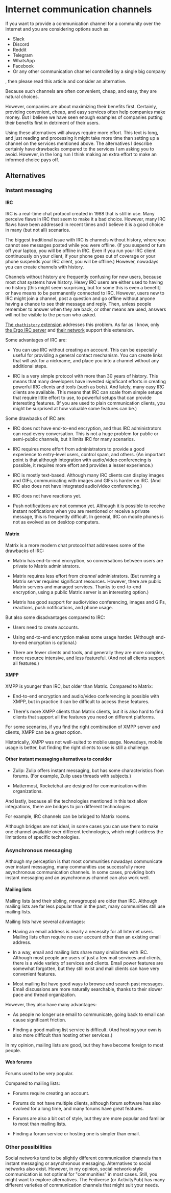 # Internet communication channels

If you want to provide a communication channel for a community over the Internet and you are considering options such as:

* Slack
* Discord
* Reddit
* Telegram
* WhatsApp
* Facebook
* Or any other communication channel controlled by a single big company

, then please read this article and consider an alternative.

Because such channels are often convenient, cheap, and easy, they are natural choices.

However, companies are about maximizing their benefits first.
Certainly, providing convenient, cheap, and easy services often help companies make money.
But I believe we have seen enough examples of companies putting their benefits first in detriment of their users.

Using these alternatives will always require more effort.
This text is long, and just reading and processing it might take more time than setting up a channel on the services mentioned above.
The alternatives I describe certainly have drawbacks compared to the services I am asking you to avoid.
However, in the long run I think making an extra effort to make an informed choice pays off.

## Alternatives

### Instant messaging

#### IRC

IRC is a real-time chat protocol created in 1988 that is still in use.
Many perceive flaws in IRC that seem to make it a bad choice.
However, many IRC flaws have been addressed in recent times and I believe it is a good choice in many (but not all) scenarios.

The biggest traditional issue with IRC is channels without history, where you cannot see messages posted while you were offline.
(If you suspend or turn off your laptop, you will be offline in IRC.
Even if you run your IRC client continuously on your client, if your phone goes out of coverage or your phone suspends your IRC client, you will be offline.)
However, nowadays you can create channels with history.

Channels without history are frequently confusing for new users, because most chat systems have history.
Heavy IRC users are either used to having no history [this might seem surprising, but for some this is even a benefit] or have means to be permanently connected to IRC.
However, users new to IRC might join a channel, post a question and go offline without anyone having a chance to see their message and reply.
Then, unless people remember to answer when they are back, or other means are used, answers will not be visible to the person who asked.

[The `chathistory` extension](https://ircv3.net/specs/extensions/chathistory) addresses this problem.
As far as I know, only [the Ergo IRC server](https://ergo.chat/about) and [their network](https://ergo.chat/about-network) support this extension.

Some advantages of IRC are:

* You can use IRC without creating an account.
  This can be especially useful for providing a general contact mechanism.
  You can create links that will ask for a nickname, and place you into a channel without any additional steps.

* IRC is a very simple protocol with more than 30 years of history.
  This means that many developers have invested significant efforts in creating powerful IRC clients and tools (such as bots).
  And lately, many easy IRC clients are available.
  This means that IRC can scale from simple setups that require little effort to use, to powerful setups that can provide interesting features.
  (If you are used to plain communication clients, you might be surprised at how valuable some features can be.)

Some drawbacks of IRC are:

* IRC does not have end-to-end encryption, and thus IRC administrators can read every conversation.
  This is not a huge problem for public or semi-public channels, but it limits IRC for many scenarios.

* IRC requires more effort from administrators to provide a good experience to entry-level users, control spam, and others.
  (An important point is that although integration with audio/video conferencing is possible, it requires more effort and provides a lesser experience.)

* IRC is mostly text-based.
  Although many IRC clients can display images and GIFs, communicating with images and GIFs is harder on IRC.
  (And IRC also does not have integrated audio/video conferencing.)

* IRC does not have reactions yet.

* Push notifications are not common yet.
  Although it is possible to receive instant notifications when you are mentioned or receive a private message, this is frequently difficult.
  In general, IRC on mobile phones is not as evolved as on desktop computers.

#### Matrix

Matrix is a more modern chat protocol that addresses some of the drawbacks of IRC:

* Matrix has end-to-end encryption, so conversations between users are private to Matrix administrators.

* Matrix requires less effort from *channel* administrators.
  (But running a Matrix server requires significant resources.
  However, there are public Matrix servers and managed services.
  Thanks to end-to-end encryption, using a public Matrix server is an interesting option.)

* Matrix has good support for audio/video conferencing, images and GIFs, reactions, push notifications, and phone usage.

But also some disadvantages compared to IRC:

* Users need to create accounts.

* Using end-to-end encryption makes some usage harder.
  (Although end-to-end encryption is optional.)

* There are fewer clients and tools, and generally they are more complex, more resource intensive, and less featureful.
  (And not all clients support all features.)

#### XMPP

XMPP is younger than IRC, but older than Matrix.
Compared to Matrix:

* End-to-end encryption and audio/video conferencing is possible with XMPP, but in practice it can be difficult to access these features.

* There's more XMPP clients than Matrix clients, but it is also hard to find clients that support all the features you need on different platforms.

For some scenarios, if you find the right combination of XMPP server and clients, XMPP can be a great option.

Historically, XMPP was not well-suited to mobile usage.
Nowadays, mobile usage is better, but finding the right clients to use is still a challenge.

#### Other instant messaging alternatives to consider

* Zulip: Zulip offers instant messaging, but has some characteristics from forums.
  (For example, Zulip uses threads with subjects.)

* Mattermost, Rocketchat are designed for communication within organizations.

And lastly, because all the technologies mentioned in this text allow integrations, there are bridges to join different technologies.

For example, IRC channels can be bridged to Matrix rooms.

Although bridges are not ideal, in some cases you can use them to make one channel available over different technologies, which might address the limitations of specific technologies.

### Asynchronous messaging

Although my perception is that most communities nowadays communicate over instant messaging, many communities use successfully more asynchronous communication channels.
In some cases, providing both instant messaging and an asynchronous channel can also work well.

#### Mailing lists

Mailing lists (and their sibling, newsgroups) are older than IRC.
Although mailing lists are far less popular than in the past, many communities still use mailing lists.

Mailing lists have several advantages:

* Having an email address is nearly a necessity for all Internet users.
  Mailing lists often require no user account other than an existing email address.

* In a way, email and mailing lists share many similarities with IRC.
  Although most people are users of just a few mail services and clients, there is a wide variety of services and clients.
  Email power features are somewhat forgotten, but they still exist and mail clients can have very convenient features.

* Most mailing list have good ways to browse and search past messages.
  Email discussions are more naturally searchable, thanks to their slower pace and thread organization.

However, they also have many advantages:

* As people no longer use email to communicate, going back to email can cause significant friction.

* Finding a good mailing list service is difficult.
  (And hosting your own is also more difficult than hosting other services.)

In my opinion, mailing lists are good, but they have become foreign to most people.

#### Web forums

Forums used to be very popular.

Compared to mailing lists:

* Forums require creating an account.

* Forums do not have multiple clients, although forum software has also evolved for a long time, and many forums have great features.

* Forums are also a bit out of style, but they are more popular and familiar to most than mailing lists.

* Finding a forum service or hosting one is simpler than email.

### Other possibilities

Social networks tend to be slightly different communication channels than instant messaging or asynchronous messaging.
Alternatives to social networks also exist.
However, in my opinion, social network-style communication is not optimal for "communities" in most cases.
Still, you might want to explore alternatives.
The Fediverse (or ActivityPub) has many different varieties of communication channels that might suit your needs.
